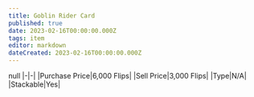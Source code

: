 ```yaml
---
title: Goblin Rider Card
published: true
date: 2023-02-16T00:00:00.000Z
tags: item
editor: markdown
dateCreated: 2023-02-16T00:00:00.000Z
---
```


null
|-|-|
|Purchase Price|6,000 Flips|
|Sell Price|3,000 Flips|
|Type|N/A|
|Stackable|Yes|

